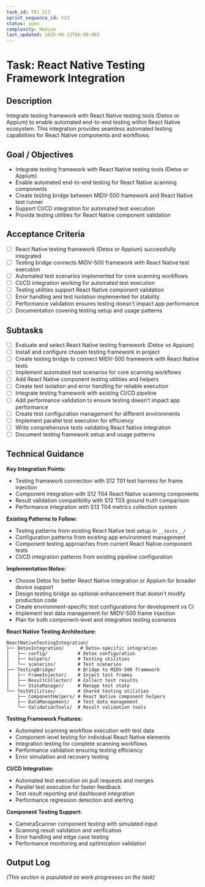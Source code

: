 ```yaml
---
task_id: T01_S13
sprint_sequence_id: S13
status: open
complexity: Medium
last_updated: 2025-06-22T00:00:00Z
---
```


# Task: React Native Testing Framework Integration

## Description
Integrate testing framework with React Native testing tools (Detox or Appium) to enable automated end-to-end testing within React Native ecosystem. This integration provides seamless automated testing capabilities for React Native components and workflows.

## Goal / Objectives
- Integrate testing framework with React Native testing tools (Detox or Appium)
- Enable automated end-to-end testing for React Native scanning components
- Create testing bridge between MIDV-500 framework and React Native test runner
- Support CI/CD integration for automated test execution
- Provide testing utilities for React Native component validation

## Acceptance Criteria
- [ ] React Native testing framework (Detox or Appium) successfully integrated
- [ ] Testing bridge connects MIDV-500 framework with React Native test execution
- [ ] Automated test scenarios implemented for core scanning workflows
- [ ] CI/CD integration working for automated test execution
- [ ] Testing utilities support React Native component validation
- [ ] Error handling and test isolation implemented for stability
- [ ] Performance validation ensures testing doesn't impact app performance
- [ ] Documentation covering testing setup and usage patterns

## Subtasks
- [ ] Evaluate and select React Native testing framework (Detox vs Appium)
- [ ] Install and configure chosen testing framework in project
- [ ] Create testing bridge to connect MIDV-500 framework with React Native tests
- [ ] Implement automated test scenarios for core scanning workflows
- [ ] Add React Native component testing utilities and helpers
- [ ] Create test isolation and error handling for reliable execution
- [ ] Integrate testing framework with existing CI/CD pipeline
- [ ] Add performance validation to ensure testing doesn't impact app performance
- [ ] Create test configuration management for different environments
- [ ] Implement parallel test execution for efficiency
- [ ] Write comprehensive tests validating React Native integration
- [ ] Document testing framework setup and usage patterns

## Technical Guidance

**Key Integration Points:**
- Testing framework connection with S12 T01 test harness for frame injection
- Component integration with S12 T04 React Native scanning components
- Result validation compatibility with S12 T03 ground truth comparison
- Performance integration with S13 T04 metrics collection system

**Existing Patterns to Follow:**
- Testing patterns from existing React Native test setup in `__tests__/`
- Configuration patterns from existing app environment management
- Component testing approaches from current React Native component tests
- CI/CD integration patterns from existing pipeline configuration

**Implementation Notes:**
- Choose Detox for better React Native integration or Appium for broader device support
- Design testing bridge as optional enhancement that doesn't modify production code
- Create environment-specific test configurations for development vs CI
- Implement test data management for MIDV-500 frame injection
- Plan for both component-level and integration testing scenarios

**React Native Testing Architecture:**
```
ReactNativeTestingIntegration/
├── DetoxIntegration/      # Detox-specific integration
│   ├── config/           # Detox configuration
│   ├── helpers/          # Testing utilities
│   └── scenarios/        # Test scenarios
├── TestingBridge/        # Bridge to MIDV-500 framework
│   ├── FrameInjector/    # Inject test frames
│   ├── ResultCollector/  # Collect test results
│   └── StateManager/     # Manage test state
└── TestUtilities/        # Shared testing utilities
    ├── ComponentHelpers/ # React Native component helpers
    ├── DataManagement/   # Test data management
    └── ValidationTools/  # Result validation tools
```

**Testing Framework Features:**
- Automated scanning workflow execution with test data
- Component-level testing for individual React Native elements
- Integration testing for complete scanning workflows
- Performance validation ensuring testing efficiency
- Error simulation and recovery testing

**CI/CD Integration:**
- Automated test execution on pull requests and merges
- Parallel test execution for faster feedback
- Test result reporting and dashboard integration
- Performance regression detection and alerting

**Component Testing Support:**
- CameraScanner component testing with simulated input
- Scanning result validation and verification
- Error handling and edge case testing
- Performance monitoring and optimization validation

## Output Log
*(This section is populated as work progresses on the task)*